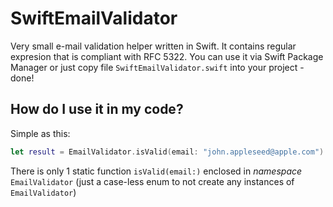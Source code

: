 # SwiftEmailValidator
Very small e-mail validation helper written in Swift. It contains regular expresion that is compliant with RFC 5322.
You can use it via Swift Package Manager or just copy file `SwiftEmailValidator.swift` into your project - done!

## How do I use it in my code?
Simple as this:

```swift
let result = EmailValidator.isValid(email: "john.appleseed@apple.com")
```

There is only 1 static function `isValid(email:)` enclosed in _namespace_ `EmailValidator` (just a case-less enum to not create any instances of `EmailValidator`)
